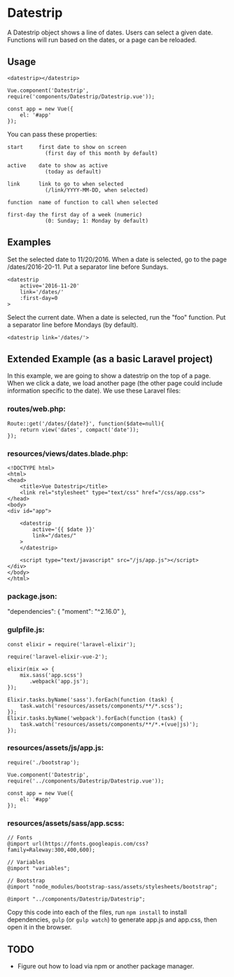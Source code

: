 Datestrip
==========

A Datestrip object shows a line of dates. Users can select a given date. Functions will run based on the dates, or a page can be reloaded.


Usage
------

    <datestrip></datestrip>

    Vue.component('Datestrip', require('components/Datestrip/Datestrip.vue'));

    const app = new Vue({
        el: '#app'
    });

You can pass these properties:

    start     first date to show on screen
                (first day of this month by default)

    active    date to show as active 
                (today as default)

    link      link to go to when selected
                (/link/YYYY-MM-DD, when selected)

    function  name of function to call when selected

    first-day the first day of a week (numeric)
                (0: Sunday; 1: Monday by default)


Examples
---------

Set the selected date to 11/20/2016. When a date is selected, go to the page /dates/2016-20-11. Put a separator line before Sundays.

    <datestrip 
        active='2016-11-20'
        link='/dates/'
        :first-day=0
    >

Select the current date. When a date is selected, run the "foo" function. Put a separator line before Mondays (by default).

    <datestrip link='/dates/'>


Extended Example (as a basic Laravel project)
------------------------------------------
In this example, we are going to show a datestrip on the top of a page. When we click a date, we load another page (the other page could include information specific to the date). We use these Laravel files:

### routes/web.php:

    Route::get('/dates/{date?}', function($date=null){
        return view('dates', compact('date'));
    });

### resources/views/dates.blade.php:

    <!DOCTYPE html>
    <html>
    <head>
        <title>Vue Datestrip</title>
        <link rel="stylesheet" type="text/css" href="/css/app.css">
    </head>
    <body>
    <div id="app">

        <datestrip 
            active='{{ $date }}' 
            link="/dates/"
        >   
        </datestrip>

        <script type="text/javascript" src="/js/app.js"></script>
    </div>
    </body>
    </html>

### package.json:

  "dependencies": {
    "moment": "^2.16.0"
  },


### gulpfile.js:

    const elixir = require('laravel-elixir');

    require('laravel-elixir-vue-2');

    elixir(mix => {
        mix.sass('app.scss')
           .webpack('app.js');
    });

    Elixir.tasks.byName('sass').forEach(function (task) {
        task.watch('resources/assets/components/**/*.scss');
    });
    Elixir.tasks.byName('webpack').forEach(function (task) {
        task.watch('resources/assets/components/**/*.+(vue|js)');
    });

### resources/assets/js/app.js:

    require('./bootstrap');

    Vue.component('Datestrip', require('../components/Datestrip/Datestrip.vue'));

    const app = new Vue({
        el: '#app'
    });

### resources/assets/sass/app.scss:

    // Fonts
    @import url(https://fonts.googleapis.com/css?family=Raleway:300,400,600);

    // Variables
    @import "variables";

    // Bootstrap
    @import "node_modules/bootstrap-sass/assets/stylesheets/bootstrap";

    @import "../components/Datestrip/Datestrip";

Copy this code into each of the files, run `npm install` to install dependencies, `gulp` (or `gulp watch`) to generate app.js and app.css, then open it in the browser.


TODO
-----
* Figure out how to load via npm or another package manager.
